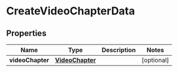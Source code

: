 
# CreateVideoChapterData

## Properties

Name | Type | Description | Notes
------------ | ------------- | ------------- | -------------
**videoChapter** | [**VideoChapter**](VideoChapter.md) |  |  [optional]



